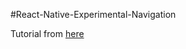 #React-Native-Experimental-Navigation

Tutorial from [here](https://medium.com/react-native-training/first-look-react-native-navigator-experimental-9a7cf39a615b)